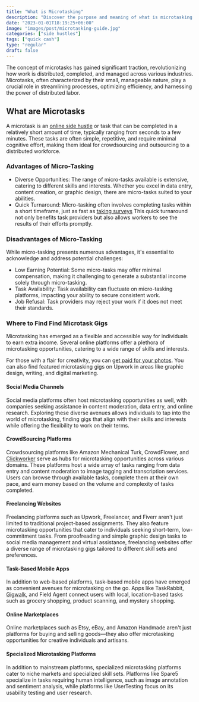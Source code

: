 ```yaml
---
title: "What is Microtasking"
description: "Discover the purpose and meaning of what is microtasking. Find advantages and disadvantages along with future trends shaping the evolution of this global workforce."
date: "2023-01-01T18:19:25+06:00"
image: "images/post/microtasking-guide.jpg"
categories: ["side hustles"]
tags: ["quick cash"]
type: "regular"
draft: false
---
```


The concept of microtasks has gained significant traction, revolutionizing how work is distributed, completed, and managed across various industries. Microtasks, often characterized by their small, manageable nature, play a crucial role in streamlining processes, optimizing efficiency, and harnessing the power of distributed labor.

## What are Microtasks

A microtask is an [online side hustle](/blog/creative-side-hustles/) or task that can be completed in a relatively short amount of time, typically ranging from seconds to a few minutes. These tasks are often simple, repetitive, and require minimal cognitive effort, making them ideal for crowdsourcing and outsourcing to a distributed workforce.

### Advantages of Micro-Tasking

- Diverse Opportunities: The range of micro-tasks available is extensive, catering to different skills and interests. Whether you excel in data entry, content creation, or graphic design, there are micro-tasks suited to your abilities.
- Quick Turnaround: Micro-tasking often involves completing tasks within a short timeframe, just as fast as [taking surveys](/blog/best-survey-sites/) This quick turnaround not only benefits task providers but also allows workers to see the results of their efforts promptly.

### Disadvantages of Micro-Tasking

While micro-tasking presents numerous advantages, it's essential to acknowledge and address potential challenges:

- Low Earning Potential: Some micro-tasks may offer minimal compensation, making it challenging to generate a substantial income solely through micro-tasking.
- Task Availability: Task availability can fluctuate on micro-tasking platforms, impacting your ability to secure consistent work.
- Job Refusal: Task providers may reject your work if it does not meet their standards.

### Where to Find Find Microtask Gigs

Microtasking has emerged as a flexible and accessible way for individuals to earn extra income. Several online platforms offer a plethora of microtasking opportunities, catering to a wide range of skills and interests.

For those with a flair for creativity, you can [get paid for your photos](/blog/get-paid-for-photos/). You can also find featured microtasking gigs on Upwork in areas like graphic design, writing, and digital marketing.

#### Social Media Channels

Social media platforms often host microtasking opportunities as well, with companies seeking assistance in content moderation, data entry, and online research. Exploring these diverse avenues allows individuals to tap into the world of microtasking, finding gigs that align with their skills and interests while offering the flexibility to work on their terms.

#### CrowdSourcing Platforms

Crowdsourcing platforms like Amazon Mechanical Turk, CrowdFlower, and [Clickworker](https://www.clickworker.com/ "{rel='nofollow'}") serve as hubs for microtasking opportunities across various domains. These platforms host a wide array of tasks ranging from data entry and content moderation to image tagging and transcription services. Users can browse through available tasks, complete them at their own pace, and earn money based on the volume and complexity of tasks completed.

#### Freelancing Websites

Freelancing platforms such as Upwork, Freelancer, and Fiverr aren't just limited to traditional project-based assignments. They also feature microtasking opportunities that cater to individuals seeking short-term, low-commitment tasks. From proofreading and simple graphic design tasks to social media management and virtual assistance, freelancing websites offer a diverse range of microtasking gigs tailored to different skill sets and preferences.

#### Task-Based Mobile Apps

In addition to web-based platforms, task-based mobile apps have emerged as convenient avenues for microtasking on the go. Apps like TaskRabbit, [Gigwalk](https://www.gigwalk.com/ "{rel='nofollow'}"), and Field Agent connect users with local, location-based tasks such as grocery shopping, product scanning, and mystery shopping.

#### Online Marketplaces

Online marketplaces such as Etsy, eBay, and Amazon Handmade aren't just platforms for buying and selling goods—they also offer microtasking opportunities for creative individuals and artisans.

#### Specialized Microtasking Platforms

In addition to mainstream platforms, specialized microtasking platforms cater to niche markets and specialized skill sets. Platforms like Spare5 specialize in tasks requiring human intelligence, such as image annotation and sentiment analysis, while platforms like UserTesting focus on its usability testing and user research.
